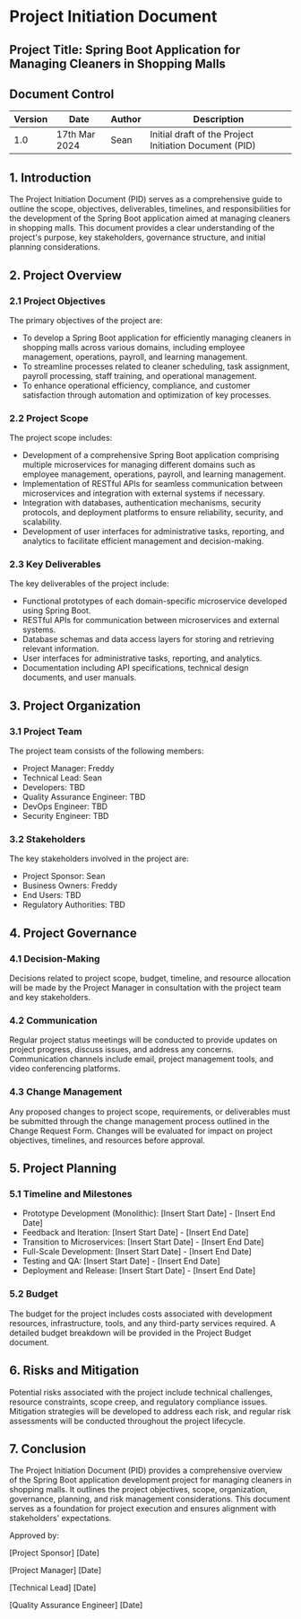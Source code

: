 # Project Initiation Document

## Project Title: Spring Boot Application for Managing Cleaners in Shopping Malls

## Document Control

| Version | Date         | Author | Description                                         |
| ------- | ------------ | ------ | --------------------------------------------------- |
| 1.0     | 17th Mar 2024| Sean   | Initial draft of the Project Initiation Document (PID) |

## 1. Introduction

The Project Initiation Document (PID) serves as a comprehensive guide to outline the scope, objectives, deliverables, timelines, and responsibilities for the development of the Spring Boot application aimed at managing cleaners in shopping malls. This document provides a clear understanding of the project's purpose, key stakeholders, governance structure, and initial planning considerations.

## 2. Project Overview

### 2.1 Project Objectives

The primary objectives of the project are:

- To develop a Spring Boot application for efficiently managing cleaners in shopping malls across various domains, including employee management, operations, payroll, and learning management.
- To streamline processes related to cleaner scheduling, task assignment, payroll processing, staff training, and operational management.
- To enhance operational efficiency, compliance, and customer satisfaction through automation and optimization of key processes.

### 2.2 Project Scope

The project scope includes:

- Development of a comprehensive Spring Boot application comprising multiple microservices for managing different domains such as employee management, operations, payroll, and learning management.
- Implementation of RESTful APIs for seamless communication between microservices and integration with external systems if necessary.
- Integration with databases, authentication mechanisms, security protocols, and deployment platforms to ensure reliability, security, and scalability.
- Development of user interfaces for administrative tasks, reporting, and analytics to facilitate efficient management and decision-making.

### 2.3 Key Deliverables

The key deliverables of the project include:

- Functional prototypes of each domain-specific microservice developed using Spring Boot.
- RESTful APIs for communication between microservices and external systems.
- Database schemas and data access layers for storing and retrieving relevant information.
- User interfaces for administrative tasks, reporting, and analytics.
- Documentation including API specifications, technical design documents, and user manuals.

## 3. Project Organization

### 3.1 Project Team

The project team consists of the following members:

- Project Manager: Freddy
- Technical Lead: Sean
- Developers: TBD
- Quality Assurance Engineer: TBD
- DevOps Engineer: TBD
- Security Engineer: TBD

### 3.2 Stakeholders

The key stakeholders involved in the project are:

- Project Sponsor: Sean
- Business Owners: Freddy
- End Users: TBD
- Regulatory Authorities: TBD

## 4. Project Governance

### 4.1 Decision-Making

Decisions related to project scope, budget, timeline, and resource allocation will be made by the Project Manager in consultation with the project team and key stakeholders.

### 4.2 Communication

Regular project status meetings will be conducted to provide updates on project progress, discuss issues, and address any concerns. Communication channels include email, project management tools, and video conferencing platforms.

### 4.3 Change Management

Any proposed changes to project scope, requirements, or deliverables must be submitted through the change management process outlined in the Change Request Form. Changes will be evaluated for impact on project objectives, timelines, and resources before approval.

## 5. Project Planning

### 5.1 Timeline and Milestones

- Prototype Development (Monolithic): [Insert Start Date] - [Insert End Date]
- Feedback and Iteration: [Insert Start Date] - [Insert End Date]
- Transition to Microservices: [Insert Start Date] - [Insert End Date]
- Full-Scale Development: [Insert Start Date] - [Insert End Date]
- Testing and QA: [Insert Start Date] - [Insert End Date]
- Deployment and Release: [Insert Start Date] - [Insert End Date]

### 5.2 Budget

The budget for the project includes costs associated with development resources, infrastructure, tools, and any third-party services required. A detailed budget breakdown will be provided in the Project Budget document.

## 6. Risks and Mitigation

Potential risks associated with the project include technical challenges, resource constraints, scope creep, and regulatory compliance issues. Mitigation strategies will be developed to address each risk, and regular risk assessments will be conducted throughout the project lifecycle.

## 7. Conclusion

The Project Initiation Document (PID) provides a comprehensive overview of the Spring Boot application development project for managing cleaners in shopping malls. It outlines the project objectives, scope, organization, governance, planning, and risk management considerations. This document serves as a foundation for project execution and ensures alignment with stakeholders' expectations.

Approved by:

[Project Sponsor]                               [Date]

[Project Manager]                               [Date]

[Technical Lead]                                [Date]

[Quality Assurance Engineer]                    [Date]
